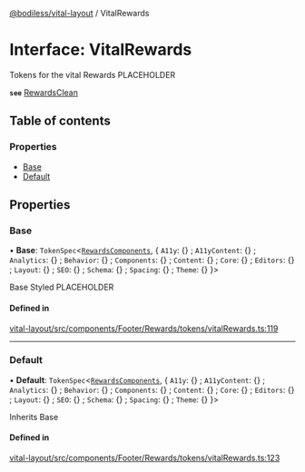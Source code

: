 [@bodiless/vital-layout](../README.md) / VitalRewards

# Interface: VitalRewards

Tokens for the vital Rewards PLACEHOLDER

**`see`** [RewardsClean](../README.md#rewardsclean)

## Table of contents

### Properties

- [Base](VitalRewards.md#base)
- [Default](VitalRewards.md#default)

## Properties

### Base

• **Base**: `TokenSpec`<[`RewardsComponents`](RewardsComponents.md), { `A11y`: {} ; `A11yContent`: {} ; `Analytics`: {} ; `Behavior`: {} ; `Components`: {} ; `Content`: {} ; `Core`: {} ; `Editors`: {} ; `Layout`: {} ; `SEO`: {} ; `Schema`: {} ; `Spacing`: {} ; `Theme`: {}  }\>

Base Styled PLACEHOLDER

#### Defined in

[vital-layout/src/components/Footer/Rewards/tokens/vitalRewards.ts:119](https://github.com/johnsonandjohnson/Bodiless-JS/blob/613288855/packages/vital-layout/src/components/Footer/Rewards/tokens/vitalRewards.ts#L119)

___

### Default

• **Default**: `TokenSpec`<[`RewardsComponents`](RewardsComponents.md), { `A11y`: {} ; `A11yContent`: {} ; `Analytics`: {} ; `Behavior`: {} ; `Components`: {} ; `Content`: {} ; `Core`: {} ; `Editors`: {} ; `Layout`: {} ; `SEO`: {} ; `Schema`: {} ; `Spacing`: {} ; `Theme`: {}  }\>

Inherits Base

#### Defined in

[vital-layout/src/components/Footer/Rewards/tokens/vitalRewards.ts:123](https://github.com/johnsonandjohnson/Bodiless-JS/blob/613288855/packages/vital-layout/src/components/Footer/Rewards/tokens/vitalRewards.ts#L123)
